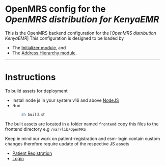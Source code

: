 # OpenMRS config for the <br>_OpenMRS distribution for KenyaEMR_
This is the OpenMRS backend configuration for the [_OpenMRS distribution KenyaEMR_]
This configuration is designed to be loaded by
- The [Initializer module](https://github.com/mekomsolutions/openmrs-module-initializer), and
- The [Address Hierarchy module](https://github.com/openmrs/openmrs-module-addresshierarchy). 

---

# Instructions 

To build assets for deployment

- Install node js in your system v16 and above [NodeJS](https://nodejs.org/en/download)
- Run 
    ```bash
        sh build.sh
    ```

The built assets are located in a folder named `frontend`
copy this files to the frontend directory e.g `/var/lib/OpenMRS`

Keep in mind our work on patient-registration and esm-login contain custom changes therefore require update of the respective 
JS assets
- [Patient Registration](https://github.com/openmrs/openmrs-esm-patient-management/tree/feat/client-registry)
- [Login](https://github.com/donaldkibet/openmrs-esm-core/tree/KenyaEMR)